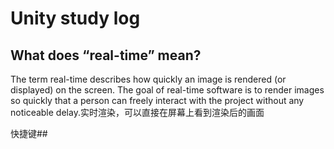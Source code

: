 Unity study log
=====
What does “real-time” mean?
---
The term real-time describes how quickly an image is rendered (or displayed) on the screen. The goal of real-time software is to render images so quickly 
that a person can freely interact with the project without any noticeable delay.实时渲染，可以直接在屏幕上看到渲染后的画面

快捷键##

